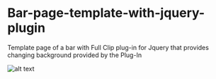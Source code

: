 # Bar-page-template-with-jquery-plugin
Template page of a bar with Full Clip plug-in for Jquery that provides changing background provided by the Plug-In

![alt text](https://i.ibb.co/82mFXYq/Cover.png)

